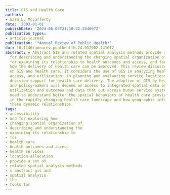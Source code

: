 ```yaml
---
title: GIS and Health Care
authors:
- Sara L. McLafferty
date: '2003-01-01'
publishDate: '2024-06-05T21:10:22.254007Z'
publication_types:
- article-journal
publication: '*Annual Review of Public Health*'
doi: 10.1146/annurev.publhealth.24.012902.141012
abstract: ▪ Abstract GIS and related spatial analysis methods provide a set of tools
  for describing and understanding the changing spatial organization of health care,
  for examining its relationship to health outcomes and access, and for exploring
  how the delivery of health care can be improved. This review discusses recent literature
  on GIS and health care. It considers the use of GIS in analyzing health care need,
  access, and utilization; in planning and evaluating service locations; and in spatial
  decision support for health care delivery. The adoption of GIS by health care researchers
  and policy-makers will depend on access to integrated spatial data on health services
  utilization and outcomes and data that cut across human service systems. We also
  need to understand better the spatial behaviors of health care providers and consumers
  in the rapidly changing health care landscape and how geographic information affects
  these dynamic relationships.
tags:
- accessibility
- and for exploring how
- changing spatial organization of
- describing and understanding the
- examining its relationship to
- for
- health care
- health outcomes and access
- health services
- location-allocation
- provide a set of
- related spatial analysis methods
- s abstract gis and
- spatial analysis
- the
- tools for
---
```

